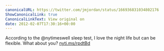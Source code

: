 ```yaml
---
canonicalURL: https://twitter.com/jmjordan/status/166936831034802176
ShowCanonicalLink: true
CanonicalLinkText: View original on
date: 2012-02-07T17:30:16+00:00
---
```

According to the @nytimeswell sleep test, I love the night life but can be flexible. What about you? [nyti.ms/rpdtBd](http://nyti.ms/rpdtBd)